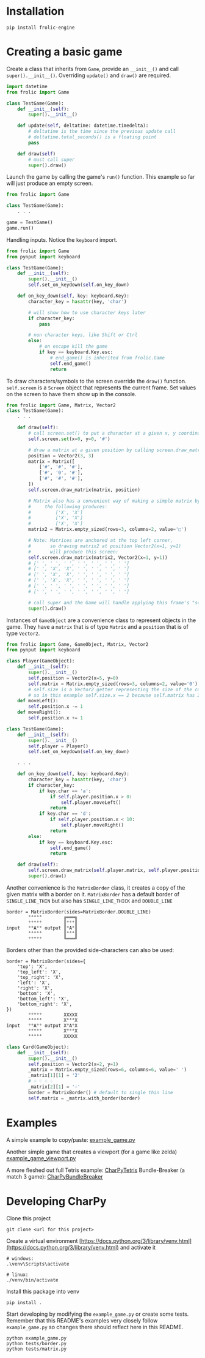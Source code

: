# Installation

```
pip install frolic-engine
```

# Creating a basic game

Create a class that inherits from `Game`, provide an `__init__()` and call `super().__init__()`.
Overriding `update()` and `draw()` are required.
```python
import datetime
from frolic import Game

class TestGame(Game):
    def __init__(self):
        super().__init__()

    def update(self, deltatime: datetime.timedelta):
        # deltatime is the time since the previous update call
        # deltatime.total_seconds() is a floating point
        pass

    def draw(self)
        # must call super
        super().draw()
```


Launch the game by calling the game's `run()` function.
This example so far will just produce an empty screen.
```python
from frolic import Game

class TestGame(Game):
    . . .

game = TestGame()
game.run()
```


Handling inputs.
Notice the `keyboard` import.
```python
from frolic import Game
from pynput import keyboard

class TestGame(Game):
    def __init__(self):
        super().__init__()
        self.set_on_keydown(self.on_key_down)

    def on_key_down(self, key: keyboard.Key):
        character_key = hasattr(key, 'char')

        # will show how to use character keys later
        if character_key:
            pass

        # non character keys, like Shift or Ctrl
        else:
            # on escape kill the game
            if key == keyboard.Key.esc:
                # end_game() is inherited from frolic.Game
                self.end_game()
                return
```

To draw characters/symbols to the screen override the `draw()` function.
`self.screen` is a `Screen` object that represents the current frame.
Set values on the screen to have them show up in the console.

```python
from frolic import Game, Matrix, Vector2
class TestGame(Game):
    . . .

    def draw(self):
        # call screen.set() to put a character at a given x, y coordinate
        self.screen.set(x=0, y=0, '#')

        # draw a matrix at a given position by calling screen.draw_matrix()
        position = Vector2(3, 3)
        matrix = Matrix([
            ['#', '#', '#'],
            ['#', '0', '#'],
            ['#', '#', '#'],
        ])
        self.screen.draw_matrix(matrix, position)

        # Matrix also has a convenient way of making a simple matrix by using Matrix.empty_sized():
        #     the following produces:
        #         ['X', 'X']
        #         ['X', 'X']
        #         ['X', 'X']
        matrix2 = Matrix.empty_sized(rows=3, columns=2, value='▢')

        # Note: Matrices are anchored at the top left corner,
        #       so drawing matrix2 at position Vector2(x=1, y=1)
        #       will produce this screen:
        self.screen.draw_matrix(matrix2, Vector2(x=1, y=1))
        # [' ', ' ', ' ', ' ', ' ', ' ', ' ']
        # [' ', 'X', 'X', ' ', ' ', ' ', ' ']
        # [' ', 'X', 'X', ' ', ' ', ' ', ' ']
        # [' ', 'X', 'X', ' ', ' ', ' ', ' ']
        # [' ', ' ', ' ', ' ', ' ', ' ', ' ']
        # [' ', ' ', ' ', ' ', ' ', ' ', ' ']

        # call super and the Game will handle applying this frame's "screen" to the console window
        super().draw()
```


Instances of `GameObject` are a convenience class to represent objects in the game.
They have a `matrix` that is of type `Matrix` and a `position` that is of type `Vector2`.
```python
from frolic import Game, GameObject, Matrix, Vector2
from pynput import keyboard

class Player(GameObject):
    def __init__(self):
        super().__init__()
        self.position = Vector2(x=5, y=0)
        self.matrix = Matrix.empty_sized(rows=3, columns=2, value='0')
        # self.size is a Vector2 getter representing the size of the current matrix,
        # so in this example self.size.x == 2 because self.matrix has 2 columns
    def moveLeft():
        self.position.x -= 1
    def moveRight():
        self.position.x += 1

class TestGame(Game):
    def __init__(self):
        super().__init__()
        self.player = Player()
        self.set_on_keydown(self.on_key_down)

    . . .

    def on_key_down(self, key: keyboard.Key):
        character_key = hasattr(key, 'char')
        if character_key:
            if key.char == 'a':
                if self.player.position.x > 0:
                    self.player.moveLeft()
                return
            if key.char == 'd':
                if self.player.position.x < 10:
                    self.player.moveRight()
                return
        else:
            if key == keyboard.Key.esc:
                self.end_game()
                return

    def draw(self):
        self.screen.draw_matrix(self.player.matrix, self.player.position)
        super().draw()
```


Another convenience is the `MatrixBorder` class, it creates a copy of the given matrix with a border on it.
`MatrixBorder` has a default border of `SINGLE_LINE_THIN` but also has `SINGLE_LINE_THICK` and `DOUBLE_LINE`
```
border = MatrixBorder(sides=MatrixBorder.DOUBLE_LINE)
        °°°°°        ╔═══╗
        °°°°°        ║°°°║
input   °°A°° output ║°A°║
        °°°°°        ║°°°║
        °°°°°        ╚═══╝
```

Borders other than the provided side-characters can also be used:

```
border = MatrixBorder(sides={
    'top': 'X',
    'top_left': 'X',
    'top_right': 'X',
    'left': 'X',
    'right': 'X',
    'bottom': 'X',
    'bottom_left': 'X',
    'bottom_right': 'X',
})
        °°°°°        XXXXX
        °°°°°        X°°°X
input   °°A°° output X°A°X
        °°°°°        X°°°X
        °°°°°        XXXXX
```

```python
class Card(GameObject):
    def __init__(self):
        super().__init__()
        self.position = Vector2(x=2, y=1)
        _matrix = Matrix.empty_sized(rows=6, columns=6, value=' ')
        _matrix[1][1] = '2'
        # ♤ ♡ ♧ ♢
        _matrix[2][1] = '♤'
        border = MatrixBorder() # default to single thin line
        self.matrix = _matrix.with_border(border)
```

# Examples

A simple example to copy/paste: [example_game.py](example_game.py)

Another simple game that creates a viewport (for a game like zelda) [example_game_viewport.py](example_game_viewport.py)

A more fleshed out full Tetris example:
[CharPyTetris](https://github.com/nateonguitar/CharPyTetris)
Bundle-Breaker (a match 3 game):
[CharPyBundleBreaker](https://github.com/nateonguitar/CharPyBundleBreaker)

# Developing CharPy

Clone this project
```
git clone <url for this project>
```

Create a virtual environment [https://docs.python.org/3/library/venv.html](https://docs.python.org/3/library/venv.html) and activate it
```
# windows:
.\venv\Scripts\activate

# linux:
./venv/bin/activate
```


Install this package into venv
```
pip install .
```

Start developing by modifying the `example_game.py` or create some tests.
Remember that this README's examples very closely follow `example_game.py` so changes there should reflect here in this README.
```
python example_game.py
python tests/border.py
python tests/matrix.py
```
